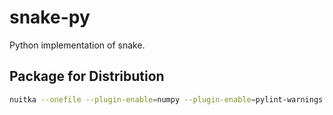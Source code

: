 # snake-py

Python implementation of snake.

## Package for Distribution

```bash
nuitka --onefile --plugin-enable=numpy --plugin-enable=pylint-warnings --windows-disable-console -o package/Snake.exe --output-dir=package --remove-output src/snake/__main__.py
```

